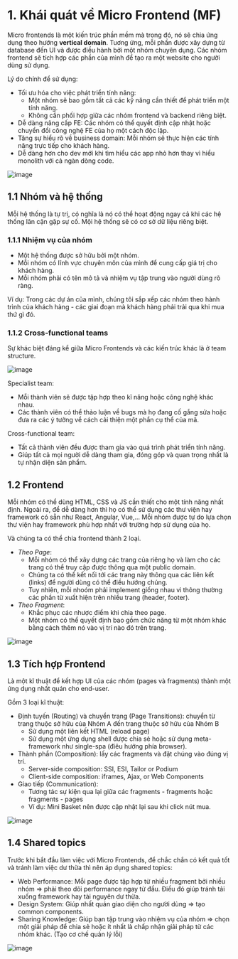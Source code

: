 # 1. Khái quát về Micro Frontend (MF)

Micro frontends là một kiến trúc phần mềm mà trong đó, nó sẽ chia ứng dụng theo hướng **vertical domain**.
Tuơng ứng, mỗi phần được xây dựng từ database đến UI và được điều hành bởi một nhóm chuyên dụng.
Các nhóm frontend sẽ tích hợp các phần của mình để tạo ra một website cho người dùng sử dụng.

Lý do chính để sử dụng:
- Tối ưu hóa cho việc phát triển tính năng: 
  - Một nhóm sẽ bao gồm tất cả các kỹ năng cần thiết để phát triển một tính năng. 
  - Không cần phối hợp giữa các nhóm frontend và backend riêng biệt.
- Dễ dàng nâng cấp FE: Các nhóm có thể quyết định cập nhật hoặc chuyển đổi công nghệ FE của họ một cách độc lập.
- Tăng sự hiểu rõ về business domain: Mỗi nhóm sẽ thực hiện các tính năng trực tiếp cho khách hàng. 
- Dễ dàng hơn cho dev mới khi tìm hiểu các app nhỏ hơn thay vì hiểu monolith với cả ngàn dòng code.

![image](https://user-images.githubusercontent.com/30824675/147120990-e91bdf52-a9bc-4185-910a-2cb71de8ce91.png)

## 1.1 Nhóm và hệ thống
Mỗi hệ thống là tự trị, có nghĩa là nó có thể hoạt động ngay cả khi các hệ thống lân cận gặp sự cố. Mội hệ thống sẽ có cơ sở dữ liệu riêng biệt.

### 1.1.1 Nhiệm vụ của nhóm
- Một hệ thống được sở hữu bởi một nhóm. 
- Mỗi nhóm có lĩnh vực chuyên môn của mình để cung cấp giá trị cho khách hàng. 
- Mỗi nhóm phải có tên mô tả và nhiệm vụ tập trung vào người dùng rõ ràng. 

Ví dụ: Trong các dự án của mình, chúng tôi sắp xếp các nhóm theo hành trình của khách hàng - các giai đoạn mà khách hàng phải trải qua khi mua thứ gì đó.

### 1.1.2 Cross-functional teams
Sự khác biệt đáng kể giữa Micro Frontends và các kiến trúc khác là ở team structure. 

![image](https://user-images.githubusercontent.com/30824675/147123718-41e982ae-92ce-4235-90ff-24267779f258.png)

Specialist team: 
- Mỗi thành viên sẽ được tập hợp theo kĩ năng hoặc công nghệ khác nhau.
- Các thành viên có thể thảo luận về bugs mà họ đang cố gắng sửa hoặc đưa ra các ý tưởng về cách cải thiện một phần cụ thể của mã.

Cross-functional team:
- Tất cả thành viên đều được tham gia vào quá trình phát triển tính năng.
- Giúp tất cả mọi người dễ dàng tham gia, đóng góp và quan trọng nhất là tự nhận diện sản phẩm.


## 1.2 Frontend

Mỗi nhóm có thể dùng HTML, CSS và JS cần thiết cho một tính năng nhất định. Ngoài ra, để dễ dàng hơn thì họ có thể sử dụng các thư viện hay framework có sẵn như React, Angular, Vue,... Mỗi nhóm được tự do lựa chọn thư viện hay framework phù hợp nhất với trường hợp sử dụng của họ.

Và chúng ta có thể chia frontend thành 2 loại.
- *Theo Page*:
  - Mỗi nhóm có thể xây dựng các trang của riêng họ và làm cho các trang có thể truy cập được thông qua một public domain.
  - Chúng ta có thể kết nối tới các trang này thông qua các liên kết (links) để người dùng có thể điều hướng chúng.
  - Tuy nhiên, mỗi nhoóm phải implement giống nhau vì thông thường các phần từ xuất hiện trên nhiều trang (header, footer).
- *Theo Fragment*: 
  - Khắc phục các nhược điểm khi chia theo page.
  - Một nhóm có thể quyết định bao gồm chức năng từ một nhóm khác bằng cách thêm nó vào vị trí nào đó trên trang.

![image](https://user-images.githubusercontent.com/30824675/147398088-a4c55060-5420-4c06-926a-23c805081d14.png)

## 1.3 Tích hợp Frontend

Là một kĩ thuật để kết hợp UI của các nhóm (pages và fragments) thành một ứng dụng nhất quán cho end-user.

Gồm 3 loại kĩ thuật:
- Định tuyến (Routing) và chuyển trang (Page Transitions): chuyển từ trang thuộc sở hữu của Nhóm A đến trang thuộc sở hữu của Nhóm B
  - Sử dụng một liên kết HTML (reload page)
  - Sử dụng một ứng dụng shell được chia sẻ hoặc sử dụng meta-framework như single-spa (điêu hướng phía browser).
- Thành phần (Composition): lấy các fragments và đặt chúng vào đúng vị trí.
  - Server-side composition: SSI, ESI, Tailor or Podium
  - Client-side composition: iframes, Ajax, or Web Components
- Giao tiếp (Communication): 
  - Tương tác sự kiện qua lại giữa các fragments - fragments hoặc fragments - pages
  - Ví dụ: Mini Basket nên được cập nhật lại sau khi click nút mua.

![image](https://user-images.githubusercontent.com/30824675/147398992-f7eb7e60-b5c5-4a89-be65-8e0dfb607013.png)

## 1.4 Shared topics

Trước khi bắt đầu làm việc với Micro Frontends, để chắc chắn có kết quả tốt và tránh làm việc dư thừa thì nên áp dụng shared topics:
- Web Performance: Mỗi page được tập hợp từ nhiều fragment bởi nhiều nhóm => phải theo dõi performance ngay từ đầu. Điều đó giúp tránh tải xuống framework hay tài nguyên dư thừa.
- Design System: Giúp nhất quán giao diện cho người dùng => tạo common components.
- Sharing Knowledge: Giúp bạn tập trung vào nhiệm vụ của nhóm => chọn một giải pháp để chia sẻ hoặc ít nhất là chấp nhận giải pháp từ các nhóm khác. (Tạo cơ chế quản lý lỗi)

![image](https://user-images.githubusercontent.com/30824675/147435536-b831a1a8-a7f5-4f31-bc9c-7c15f7278399.png)







